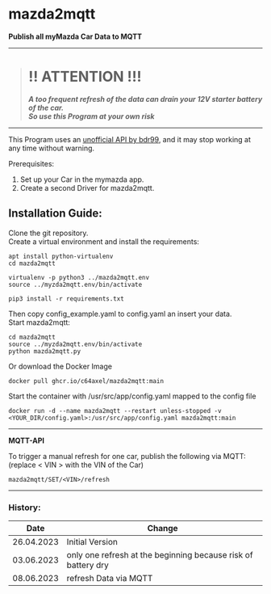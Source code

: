 # mazda2mqtt
**Publish all myMazda Car Data to MQTT**

---
># !! ATTENTION !!!
>***A too frequent refresh of the data can drain your 12V starter battery of the car.  
So use this Program at your own risk***
---

This Program uses an [unofficial API by bdr99](https://github.com/bdr99/node-mymazda), and it may stop working at any time without warning.

Prerequisites:
1. Set up your Car in the mymazda app.
2. Create a second Driver for mazda2mqtt.

## Installation Guide:
Clone the git repository.  
Create a virtual environment and install the requirements:  
```
apt install python-virtualenv
cd mazda2mqtt 

virtualenv -p python3 ../mazda2mqtt.env
source ../myzda2mqtt.env/bin/activate

pip3 install -r requirements.txt
```
Then copy config_example.yaml to config.yaml an insert your data.  
Start mazda2mqtt:
```
cd mazda2mqtt
source ../myzda2mqtt.env/bin/activate
python mazda2mqtt.py
```

Or download the Docker Image
```
docker pull ghcr.io/c64axel/mazda2mqtt:main
```
Start the container with /usr/src/app/config.yaml mapped to the config file
```
docker run -d --name mazda2mqtt --restart unless-stopped -v <YOUR_DIR/config.yaml>:/usr/src/app/config.yaml mazda2mqtt:main
```
---
**MQTT-API**

To trigger a manual refresh for one car, publish the following via MQTT:  
(replace < VIN > with the VIN of the Car)
```
mazda2mqtt/SET/<VIN>/refresh
```

---
### History:

| Date       | Change                                                        |
|------------|---------------------------------------------------------------|
| 26.04.2023 | Initial Version                                               |
| 03.06.2023 | only one refresh at the beginning because risk of battery dry |
| 08.06.2023 | refresh Data via MQTT                                         |

